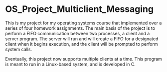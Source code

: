 # OS_Project_Multiclient_Messaging

This is my project for my operating systems course that implemented over a series of four homework assignments.
The main basis of the project is to perform a FIFO communication between two processes, a client and a server program.
The server will run and will create a FIFO for a designated client when it begins execution, and the client will be prompted to perform system calls.

Eventually, this project now supports multiple clients at a time.
This program is meant to run in a Linux-based system, and is developed in C.
